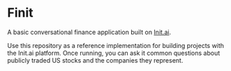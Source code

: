 # Finit

A basic conversational finance application built on [Init.ai](https:/init.ai).

Use this repository as a reference implementation for building projects with the Init.ai platform. Once running, you can ask it common questions about publicly traded US stocks and the companies they represent.
